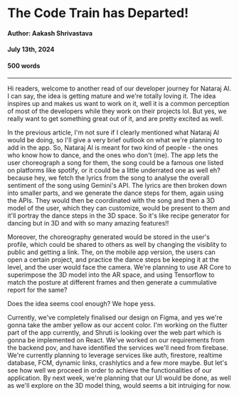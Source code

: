 # The Code Train has Departed!

#### Author: Aakash Shrivastava
#### July 13th, 2024
#### 500 words

---


Hi readers, welcome to another read of our developer journey for Nataraj AI. I can say, the idea is getting mature and we're totally loving it. The idea inspires up and makes us want to work on it, well it is a common perception of most of the developers while they work on their projects lol. But yes, we really want to get something great out of it, and are pretty excited as well.




In the previous article, I'm not sure if I clearly mentioned what Nataraj AI would be doing, so I'll give a very brief outlook on what we're planning to add in the app. So, Nataraj AI is meant for two kind of people - the ones who know how to dance, and the ones who don't (me). The app lets the user choreograph a song for them, the song could be a famous one listed on platforms like spotify, or it could be a little underrated one as well eh? because hey, we fetch the lyrics from the song to analyse the overall sentiment of the song using Gemini's API. The lyrics are then broken down into smaller parts, and we generate the dance steps for them, again using the APIs. They would then be coordinated with the song and then a 3D model of the user, which they can customize, would be present to them and it'll portray the dance steps in the 3D space. So it's like recipe generator for dancing but in 3D and with so many amazing features!!



Moreover, the choreography generated would be stored in the user's profile, which could be shared to others as well by changing the visiblity to public and getting a link. The, on the mobile app version, the users can open a certain project, and practice the dance steps be keeping it at the level, and the user would face the camera. We're planning to use AR Core to superimpose the 3D model into the AR space, and using Tensorflow to match the posture at different frames and then generate a cummulative report for the same?



Does the idea seems cool enough? We hope yess.


Currently, we've completely finalised our design on Figma, and yes we're gonna take the amber yellow as our accent color. I'm working on the flutter part of the app currently, and Shruti is looking over the web part which is gonna be implemented on React. We've worked on our requirements from the backend pov, and have identified the services we'll need from firebase. We're currently planning to leverage services like auth, firestore, realtime database, FCM, dynamic links, crashlytics and a few more maybe. But let's see how well we proceed in order to achieve the functionalities of our application. By next week, we're planning that our UI would be done, as well as we'll explore on the 3D model thing, would seems a bit intruiging for now.


<!-- ![Firestore and Realtime DB Schema](https://firebasestorage.googleapis.com/v0/b/nataraj-ai.appspot.com/o/blogs%2Fblog2.png?alt=media&token=7b5144b6-7a39-4395-956b-60b558c51780) -->
